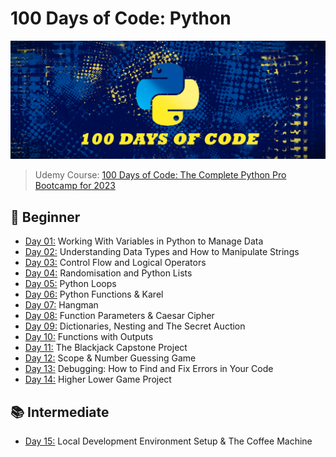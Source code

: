 # 100 Days of Code: Python
![](assests/python_code.png)

> Udemy Course: [100 Days of Code: The Complete Python Pro Bootcamp for 2023](https://www.udemy.com/course/100-days-of-code/)

## 🔰 Beginner 
- [Day 01:](https://github.com/2tzz/100Days_Python_Udemy/tree/main/logs/day01) Working With Variables in Python to Manage Data
- [Day 02:](https://github.com/2tzz/100Days_Python_Udemy/tree/main/logs/day02) Understanding Data Types and How to Manipulate Strings
- [Day 03:](https://github.com/2tzz/100Days_Python_Udemy/tree/main/logs/day03) Control Flow and Logical Operators
- [Day 04:](https://github.com/2tzz/100Days_Python_Udemy/tree/main/logs/day04) Randomisation and Python Lists
- [Day 05:](https://github.com/2tzz/100Days_Python_Udemy/tree/main/logs/day05) Python Loops
- [Day 06:](https://github.com/2tzz/100Days_Python_Udemy/tree/main/logs/day06) Python Functions & Karel
- [Day 07:](https://github.com/2tzz/100Days_Python_Udemy/tree/main/logs/day07) Hangman
- [Day 08:](https://github.com/2tzz/100Days_Python_Udemy/tree/main/logs/day08) Function Parameters & Caesar Cipher
- [Day 09:](https://github.com/2tzz/100Days_Python_Udemy/tree/main/logs/day09) Dictionaries, Nesting and The Secret Auction
- [Day 10:](https://github.com/2tzz/100Days_Python_Udemy/tree/main/logs/day10) Functions with Outputs
- [Day 11:](https://github.com/2tzz/100Days_Python_Udemy/tree/main/logs/day11) The Blackjack Capstone Project
- [Day 12:](https://github.com/2tzz/100Days_Python_Udemy/tree/main/logs/day12) Scope & Number Guessing Game
- [Day 13:](https://github.com/2tzz/100Days_Python_Udemy/tree/main/logs/day13) Debugging: How to Find and Fix Errors in Your Code
- [Day 14:](https://github.com/2tzz/100Days_Python_Udemy/tree/main/logs/day14) Higher Lower Game Project
## 📚 Intermediate
- [Day 15:](https://github.com/2tzz/100Days_Python_Udemy/tree/main/logs/day15) Local Development Environment Setup & The Coffee Machine
